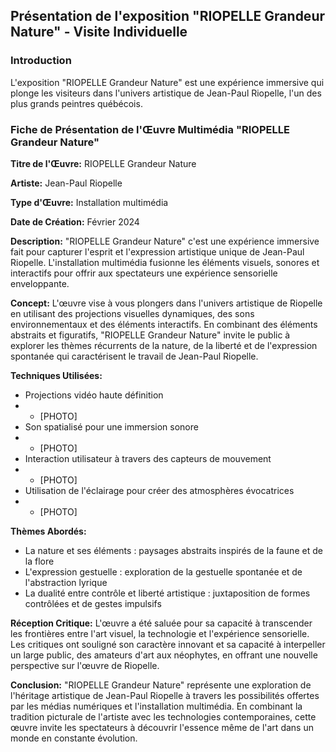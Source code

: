 ## Présentation de l'exposition "RIOPELLE Grandeur Nature" - Visite Individuelle

### Introduction
L'exposition "RIOPELLE Grandeur Nature" est une expérience immersive qui plonge les visiteurs dans l'univers artistique de Jean-Paul Riopelle, l'un des plus grands peintres québécois.

### Fiche de Présentation de l'Œuvre Multimédia "RIOPELLE Grandeur Nature"

**Titre de l'Œuvre:** RIOPELLE Grandeur Nature

**Artiste:** Jean-Paul Riopelle

**Type d'Œuvre:** Installation multimédia

**Date de Création:** Février 2024

**Description:**
"RIOPELLE Grandeur Nature" c'est une expérience immersive fait pour capturer l'esprit et l'expression artistique unique de Jean-Paul Riopelle. L'installation multimédia fusionne les éléments visuels, sonores et interactifs pour offrir aux spectateurs une expérience sensorielle enveloppante.

**Concept:**
L'œuvre vise à vous plongers dans l'univers artistique de Riopelle en utilisant des projections visuelles dynamiques, des sons environnementaux et des éléments interactifs. En combinant des éléments abstraits et figuratifs, "RIOPELLE Grandeur Nature" invite le public à explorer les thèmes récurrents de la nature, de la liberté et de l'expression spontanée qui caractérisent le travail de Jean-Paul Riopelle.

**Techniques Utilisées:**
- Projections vidéo haute définition
- - [PHOTO]
- Son spatialisé pour une immersion sonore
- - [PHOTO]
- Interaction utilisateur à travers des capteurs de mouvement
- - [PHOTO]
- Utilisation de l'éclairage pour créer des atmosphères évocatrices
- - [PHOTO]

**Thèmes Abordés:**
- La nature et ses éléments : paysages abstraits inspirés de la faune et de la flore
- L'expression gestuelle : exploration de la gestuelle spontanée et de l'abstraction lyrique
- La dualité entre contrôle et liberté artistique : juxtaposition de formes contrôlées et de gestes impulsifs

**Réception Critique:**
L'œuvre a été saluée pour sa capacité à transcender les frontières entre l'art visuel, la technologie et l'expérience sensorielle. Les critiques ont souligné son caractère innovant et sa capacité à interpeller un large public, des amateurs d'art aux néophytes, en offrant une nouvelle perspective sur l'œuvre de Riopelle.

**Conclusion:**
"RIOPELLE Grandeur Nature" représente une exploration de l'héritage artistique de Jean-Paul Riopelle à travers les possibilités offertes par les médias numériques et l'installation multimédia. En combinant la tradition picturale de l'artiste avec les technologies contemporaines, cette œuvre invite les spectateurs à découvrir l'essence même de l'art dans un monde en constante évolution.


